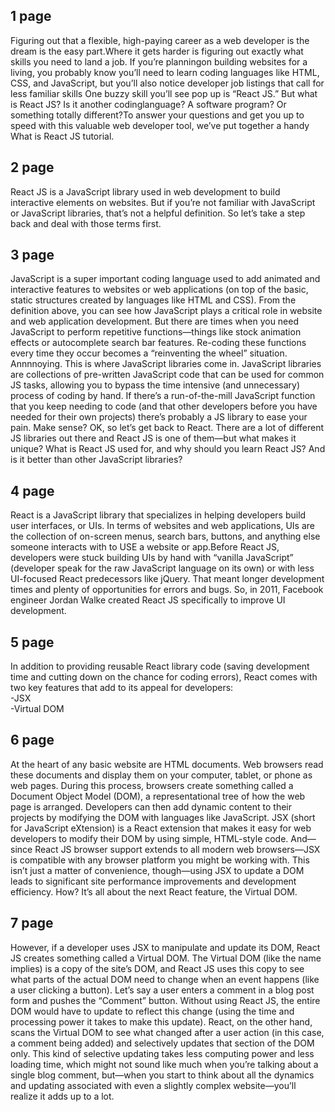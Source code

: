 <h2>1 page </h2>
 <p>Figuring out that a flexible, high-paying career as a web developer is the dream is the easy part.Where it gets harder is figuring out exactly what skills you need to land a job. If you’re planningon building websites for a living, you probably know you’ll need to learn coding languages like HTML, CSS, and JavaScript, but you’ll also notice developer job listings that call for less familiar skills One buzzy skill you’ll see pop up is “React JS.” But what is React JS? Is it another codinglanguage? A software program? Or something totally different?To answer your questions and get you up to speed with this valuable web developer tool, we’ve put together a handy What is React JS tutorial.</p>
<h2>2 page </h2>
<p>	React JS is a JavaScript library used in web development to build interactive elements on
	websites. But if you’re not familiar with JavaScript or JavaScript libraries, that’s not a
   helpful definition. So let’s take a step back and deal with those terms first.</p>
<h2>3 page </h2><p>
JavaScript is a super important coding language used to add animated and interactive features to
websites or web applications (on top of the basic, static structures created by languages like
HTML and CSS).
 From the definition above, you can see how JavaScript plays a critical role in website and web
						application development. But there are times when you need JavaScript to perform repetitive
						functions—things like stock animation effects or autocomplete search bar features. Re-coding
						these functions every time they occur becomes a “reinventing the wheel” situation. Annnnoying.
						This is where JavaScript libraries come in.
    					JavaScript libraries are collections of pre-written JavaScript code that can be used for common
    					JS tasks, allowing you to bypass the time intensive (and unnecessary) process of coding by hand.
    					If there’s a run-of-the-mill JavaScript function that you keep needing to code (and that other
    					developers before you have needed for their own projects) there’s probably a JS library to ease
    					your pain. Make sense?
    					OK, so let’s get back to React. There are a lot of different JS libraries out there and React JS
    					is one of them—but what makes it unique? What is React JS used for, and why should you learn
    					React JS? And is it better than other JavaScript libraries?</p>
<h2>4 page </h2><p>
	React is a JavaScript library that specializes in helping developers build user interfaces, or UIs.
					In terms of websites and web applications, UIs are the collection of on-screen menus, search bars,
					buttons, and anything else someone interacts with to USE a website or app.Before React JS,
					developers were stuck building UIs by hand with “vanilla JavaScript” (developer speak for the raw
					JavaScript language on its own) or with less UI-focused React predecessors like jQuery. That meant
					longer development times and plenty of opportunities for errors and bugs. So, in 2011, Facebook
					engineer Jordan Walke created React JS specifically to improve UI development.</p>
<h2>5 page </h2><p>
	In addition to providing reusable React library code (saving development time and cutting down
						on the chance for coding errors), React comes with two key features that add to its appeal
						for
						developers:<br>-JSX <br>-Virtual DOM</p>
<h2>6 page </h2><p>
At the heart of any basic website are HTML documents. Web browsers read these documents and
						display them on your computer, tablet, or phone as web pages. During this process, browsers
						create something called a Document Object Model (DOM), a representational tree of how the web
						page is arranged. Developers can then add dynamic content to their projects by modifying the DOM
						with languages like JavaScript.
    					JSX (short for JavaScript eXtension) is a React extension that makes it easy for web developers
    					to modify their DOM by using simple, HTML-style code. And—since React JS browser support extends
    					to all modern web browsers—JSX is compatible with any browser platform you might be working
    					with.
    					This isn’t just a matter of convenience, though—using JSX to update a DOM leads to significant
    					site performance improvements and development efficiency. How? It’s all about the next React
    					feature, the Virtual DOM.</p>

<h2>7 page </h2><p>
However, if a developer uses JSX to manipulate and update its DOM, React JS creates something
						called a Virtual DOM. The Virtual DOM (like the name implies) is a copy of the site’s DOM, and
						React JS uses this copy to see what parts of the actual DOM need to change when an event happens
						(like a user clicking a button).
						Let’s say a user enters a comment in a blog post form and pushes the “Comment” button. Without
						using React JS, the entire DOM would have to update to reflect this change (using the time and
						processing power it takes to make this update). React, on the other hand, scans the Virtual DOM
						to see what changed after a user action (in this case, a comment being added) and selectively
						updates that section of the DOM only.
						This kind of selective updating takes less computing power and less loading time, which might
						not sound like much when you’re talking about a single blog comment, but—when you start to think
						about all the dynamics and updating associated with even a slightly complex website—you’ll
						realize it adds up to a lot.<p>

